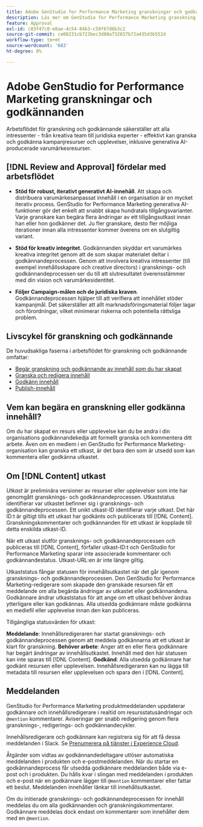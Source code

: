 ```yaml
---
title: Adobe GenStudio for Performance Marketing granskningar och godkännanden
description: Läs mer om GenStudio for Performance Marketing granskning och godkännande.
feature: Approval
exl-id: c83f47c0-e8ae-4c54-84b3-c50f67d6b3c2
source-git-commit: ce08231cb723bec3d80a732837b72a435d3b552d
workflow-type: tm+mt
source-wordcount: '683'
ht-degree: 0%

---
```


# Adobe GenStudio for Performance Marketing granskningar och godkännanden

Arbetsflödet för granskning och godkännande säkerställer att alla intressenter - från kreativa team till juridiska experter - effektivt kan granska och godkänna kampanjresurser och upplevelser, inklusive generativa AI-producerade varumärkesresurser.

## [!DNL Review and Approval] fördelar med arbetsflödet

* **Stöd för robust, iterativt generativt AI-innehåll**. Att skapa och distribuera varumärkesanpassat innehåll i en organisation är en mycket iterativ process. GenStudio for Performance Marketing generativa AI-funktioner gör det enkelt att snabbt skapa hundratals tillgångsvarianter. Varje granskare kan begära flera ändringar av ett tillgångsutkast innan han eller hon godkänner det. Ju fler granskare, desto fler möjliga iterationer innan alla intressenter kommer överens om en slutgiltig variant.

* **Stöd för kreativ integritet**. Godkännanden skyddar ert varumärkes kreativa integritet genom att de som skapar materialet deltar i godkännandeprocessen. Genom att involvera kreativa intressenter (till exempel innehållsskapare och creative directors) i gransknings- och godkännandeprocessen ser du till att slutresultatet överensstämmer med din vision och varumärkesidentitet.

* **Följer Campaign-målen och de juridiska kraven**. Godkännandeprocessen hjälper till att verifiera att innehållet stöder kampanjmål. Det säkerställer att allt marknadsföringsmaterial följer lagar och förordningar, vilket minimerar riskerna och potentiella rättsliga problem.

## Livscykel för granskning och godkännande

De huvudsakliga faserna i arbetsflödet för granskning och godkännande omfattar:

* [Begär granskning och godkännande av innehåll som du har skapat](./request-review.md)
* [Granska och redigera innehåll](./review-and-edit.md)
* [Godkänn innehåll](./approve-content.md)
* [Publish-innehåll](./publish-content.md)

## Vem kan begära en granskning eller godkänna innehåll?

Om du har skapat en resurs eller upplevelse kan du be andra i din organisations godkännandekedja att formellt granska och kommentera ditt arbete. Även om en medlem i en GenStudio for Performance Marketing-organisation kan granska ett utkast, är det bara den som är utsedd som kan kommentera eller godkänna utkastet.

## Om [!DNL Content] utkast

_Utkast_ är preliminära versioner av resurser eller upplevelser som inte har genomgått gransknings- och godkännandeprocessen. Utkaststatus identifierar var utkastet befinner sig i gransknings- och godkännandeprocessen. Ett unikt utkast-ID identifierar varje utkast. Det här ID:t är giltigt tills ett utkast har godkänts och publicerats till [!DNL Content]. Granskningskommentarer och godkännanden för ett utkast är kopplade till detta enskilda utkast-ID.

När ett utkast slutför gransknings- och godkännandeprocessen och publiceras till [!DNL Content], förfaller utkast-ID:t och GenStudio for Performance Marketing sparar inte associerade kommentarer och godkännandestatus. Utkast-URL:en är inte längre giltig.

Utkaststatus fångar statusen för innehållsutkastet när det går igenom gransknings- och godkännandeprocessen. Den GenStudio for Performance Marketing-redigerare som skapade den granskade resursen får ett meddelande om alla begärda ändringar av utkastet eller godkännandena. Godkännare ändrar utkaststatus för att ange om ett utkast behöver ändras ytterligare eller kan godkännas. Alla utsedda godkännare måste godkänna en mediefil eller upplevelse innan den kan publiceras.

Tillgängliga statusvärden för utkast:

**Meddelande**: Innehållsredigeraren har startat gransknings- och godkännandeprocessen genom att meddela godkännarna att ett utkast är klart för granskning.
**Behöver arbete**: Anger att en eller flera godkännare har begärt ändringar av innehållsutkastet. Innehåll med den här statusen kan inte sparas till [!DNL Content].
**Godkänd**: Alla utsedda godkännare har godkänt resursen eller upplevelsen. Innehållsredigeraren kan nu lägga till metadata till resursen eller upplevelsen och spara den i [!DNL Content].

## Meddelanden

GenStudio for Performance Marketing produktmeddelanden uppdaterar godkännare och innehållsredigerare i realtid om resursstatusändringar och `@mention` kommentarer. Aviseringar ger snabb redigering genom flera gransknings-, redigerings- och godkännandecykler.

Innehållsredigerare och godkännare kan registrera sig för att få dessa meddelanden i Slack. Se [Prenumerera på tjänster i Experience Cloud](https://experienceleague.adobe.com/en/docs/core-services/interface/features/account-preferences#slack).

Åtgärder som vidtas av godkännandedeltagare utlöser automatiska meddelanden i produkten och e-postmeddelanden. När du startar en godkännandeprocess får utsedda godkännare meddelanden både via e-post och i produkten. Du hålls kvar i slingan med meddelanden i produkten och e-post när en godkännare lägger till `@mention` kommentarer eller fattar ett beslut. Meddelanden innehåller länkar till innehållsutkastet.

Om du initierade gransknings- och godkännandeprocessen för innehåll meddelas du om alla godkännanden och granskningskommentarer. Godkännare meddelas dock endast om kommentarer som innehåller dem med en `@mention`.
